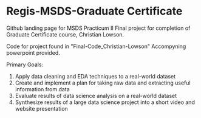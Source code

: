 # Regis-MSDS-Graduate Certificate 
Github landing page for MSDS Practicum II Final project for completion of Graduate Certificate course, Christian Lowson.

Code for project found in "Final-Code_Christian-Lowson"
Accompyning powerpoint provided.

Primary Goals: 
1. Apply data cleaning and EDA techniques to a real-world dataset
2. Create and implement a plan for taking raw data and extracting useful information from data
3. Evaluate results of data science analysis on a real-world dataset
4. Synthesize results of a large data science project into a short video and website presentation
